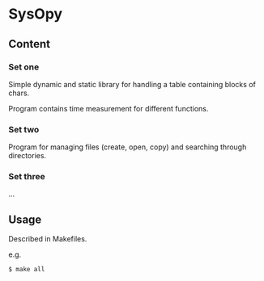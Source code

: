 # SysOpy

## Content

### Set one

Simple dynamic and static library for handling
a table containing blocks of chars.

Program contains time measurement for different 
functions.  

### Set two

Program for managing files (create, open, copy)
and searching through directories. 

### Set three

...

## Usage

Described in Makefiles.

e.g.

```sh
$ make all
```